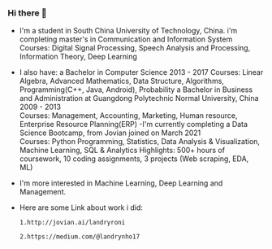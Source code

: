 ### Hi there 👋


- I'm a student in South China University of Technology, China. i'm completing master's in Communication and Information System                                                        
Courses: Digital Signal Processing, Speech Analysis and Processing, Information Theory, Deep Learning
- I also have:
a Bachelor in Computer Science                                                                                            2013 - 2017
Courses: Linear Algebra, Advanced Mathematics, Data Structure, Algorithms, Programming(C++, Java, Android),  Probability
a Bachelor in Business and Administration at Guangdong Polytechnic Normal University, China                               2009 - 2013                                        
Courses: Management, Accounting, Marketing, Human resource, Enterprise Resource Planning(ERP)
-I'm currently completing a Data Science Bootcamp, from Jovian joined on March 2021                                                                     
Courses: Python Programming, Statistics, Data Analysis & Visualization, Machine Learning, SQL & Analytics
Highlights: 500+ hours of coursework, 10 coding assignments, 3 projects (Web scraping, EDA, ML)

- I'm more interested in Machine Learning, Deep Learning and Management.
- Here are some Link about work i did:

      1.http://jovian.ai/landryroni  
      
      2.https://medium.com/@landrynho17

<!--
**landryroni/landryroni** is a ✨ _special_ ✨ repository because its `README.md` (this file) appears on your GitHub profile.

Here are some ideas to get you started:

- 🔭 I’m currently working on ...
- 🌱 I’m currently learning ...
- 👯 I’m looking to collaborate on ...
- 🤔 I’m looking for help with ...
- 💬 Ask me about ...
- 📫 How to reach me: ...
- 😄 Pronouns: ...
- ⚡ Fun fact: ...
-->
